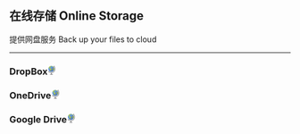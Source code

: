 ## 在线存储   Online Storage

提供网盘服务   Back up your files to cloud

---

### DropBox![](/assets/earth-globe.png)

### OneDrive![](/assets/earth-globe.png)

### Google Drive![](/assets/earth-globe.png)



